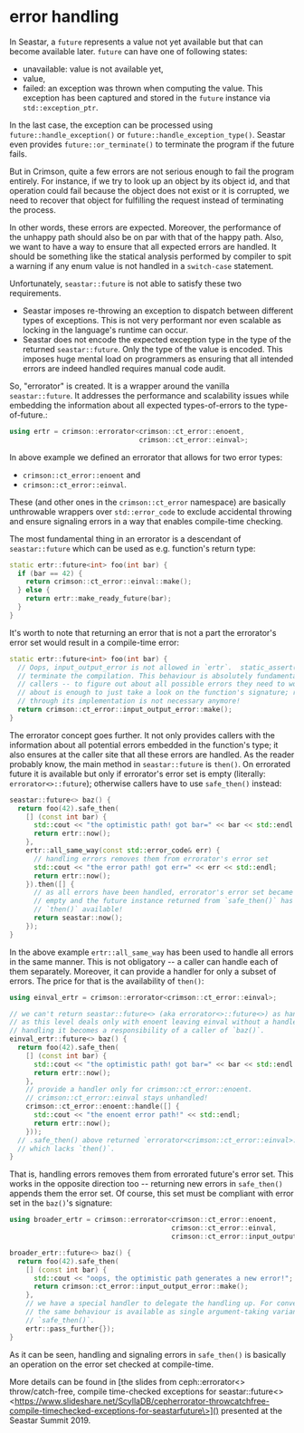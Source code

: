 # error handling

In Seastar, a `future` represents a value not yet available but that can
become available later. `future` can have one of following states:

-   unavailable: value is not available yet,
-   value,
-   failed: an exception was thrown when computing the value. This
    exception has been captured and stored in the `future` instance via
    `std::exception_ptr`.

In the last case, the exception can be processed using
`future::handle_exception()` or `future::handle_exception_type()`.
Seastar even provides `future::or_terminate()` to terminate the program
if the future fails.

But in Crimson, quite a few errors are not serious enough to fail the
program entirely. For instance, if we try to look up an object by its
object id, and that operation could fail because the object does not
exist or it is corrupted, we need to recover that object for fulfilling
the request instead of terminating the process.

In other words, these errors are expected. Moreover, the performance of
the unhappy path should also be on par with that of the happy path.
Also, we want to have a way to ensure that all expected errors are
handled. It should be something like the statical analysis performed by
compiler to spit a warning if any enum value is not handled in a
`switch-case` statement.

Unfortunately, `seastar::future` is not able to satisfy these two
requirements.

-   Seastar imposes re-throwing an exception to dispatch between
    different types of exceptions. This is not very performant nor even
    scalable as locking in the language\'s runtime can occur.
-   Seastar does not encode the expected exception type in the type of
    the returned `seastar::future`. Only the type of the value is
    encoded. This imposes huge mental load on programmers as ensuring
    that all intended errors are indeed handled requires manual code
    audit.

So, \"errorator\" is created. It is a wrapper around the vanilla
`seastar::future`. It addresses the performance and scalability issues
while embedding the information about all expected types-of-errors to
the type-of-future.:

``` c++
using ertr = crimson::errorator<crimson::ct_error::enoent,
                                crimson::ct_error::einval>;
```

In above example we defined an errorator that allows for two error
types:

-   `crimson::ct_error::enoent` and
-   `crimson::ct_error::einval`.

These (and other ones in the `crimson::ct_error` namespace) are
basically unthrowable wrappers over `std::error_code` to exclude
accidental throwing and ensure signaling errors in a way that enables
compile-time checking.

The most fundamental thing in an errorator is a descendant of
`seastar::future` which can be used as e.g. function\'s return type:

``` c++
static ertr::future<int> foo(int bar) {
  if (bar == 42) {
    return crimson::ct_error::einval::make();
  } else {
    return ertr::make_ready_future(bar);
  }
}
```

It\'s worth to note that returning an error that is not a part the
errorator\'s error set would result in a compile-time error:

``` c++
static ertr::future<int> foo(int bar) {
  // Oops, input_output_error is not allowed in `ertr`.  static_assert() will
  // terminate the compilation. This behaviour is absolutely fundamental for
  // callers -- to figure out about all possible errors they need to worry
  // about is enough to just take a look on the function's signature; reading
  // through its implementation is not necessary anymore!
  return crimson::ct_error::input_output_error::make();
}
```

The errorator concept goes further. It not only provides callers with
the information about all potential errors embedded in the function\'s
type; it also ensures at the caller site that all these errors are
handled. As the reader probably know, the main method in
`seastar::future` is `then()`. On errorated future it is available but
only if errorator\'s error set is empty (literally:
`errorator<>::future`); otherwise callers have to use `safe_then()`
instead:

``` c++
seastar::future<> baz() {
  return foo(42).safe_then(
    [] (const int bar) {
      std::cout << "the optimistic path! got bar=" << bar << std::endl
      return ertr::now();
    },
    ertr::all_same_way(const std::error_code& err) {
      // handling errors removes them from errorator's error set
      std::cout << "the error path! got err=" << err << std::endl;
      return ertr::now();
    }).then([] {
      // as all errors have been handled, errorator's error set became
      // empty and the future instance returned from `safe_then()` has
      // `then()` available!
      return seastar::now();
    });
}
```

In the above example `ertr::all_same_way` has been used to handle all
errors in the same manner. This is not obligatory \-- a caller can
handle each of them separately. Moreover, it can provide a handler for
only a subset of errors. The price for that is the availability of
`then()`:

``` c++
using einval_ertr = crimson::errorator<crimson::ct_error::einval>;

// we can't return seastar::future<> (aka errorator<>::future<>) as handling
// as this level deals only with enoent leaving einval without a handler.
// handling it becomes a responsibility of a caller of `baz()`.
einval_ertr::future<> baz() {
  return foo(42).safe_then(
    [] (const int bar) {
      std::cout << "the optimistic path! got bar=" << bar << std::endl
      return ertr::now();
    },
    // provide a handler only for crimson::ct_error::enoent.
    // crimson::ct_error::einval stays unhandled!
    crimson::ct_error::enoent::handle([] {
      std::cout << "the enoent error path!" << std::endl;
      return ertr::now();
    }));
  // .safe_then() above returned `errorator<crimson::ct_error::einval>::future<>`
  // which lacks `then()`.
}
```

That is, handling errors removes them from errorated future\'s error
set. This works in the opposite direction too \-- returning new errors
in `safe_then()` appends them the error set. Of course, this set must be
compliant with error set in the `baz()`\'s signature:

``` c++
using broader_ertr = crimson::errorator<crimson::ct_error::enoent,
                                        crimson::ct_error::einval,
                                        crimson::ct_error::input_output_error>;

broader_ertr::future<> baz() {
  return foo(42).safe_then(
    [] (const int bar) {
      std::cout << "oops, the optimistic path generates a new error!";
      return crimson::ct_error::input_output_error::make();
    },
    // we have a special handler to delegate the handling up. For convenience,
    // the same behaviour is available as single argument-taking variant of
    // `safe_then()`.
    ertr::pass_further{});
}
```

As it can be seen, handling and signaling errors in `safe_then()` is
basically an operation on the error set checked at compile-time.

More details can be found in [the slides from ceph::errorator\<\>
throw/catch-free, compile time-checked exceptions for
seastar::future\<\>
\<https://www.slideshare.net/ScyllaDB/cepherrorator-throwcatchfree-compile-timechecked-exceptions-for-seastarfuture\>]()
presented at the Seastar Summit 2019.
